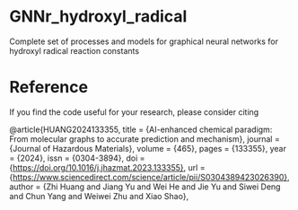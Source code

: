 # GNNr_hydroxyl_radical
Complete set of processes and models for graphical neural networks for hydroxyl radical reaction constants

# Reference
If you find the code useful for your research, please consider citing

@article{HUANG2024133355,
title = {AI-enhanced chemical paradigm: From molecular graphs to accurate prediction and mechanism},
journal = {Journal of Hazardous Materials},
volume = {465},
pages = {133355},
year = {2024},
issn = {0304-3894},
doi = {https://doi.org/10.1016/j.jhazmat.2023.133355},
url = {https://www.sciencedirect.com/science/article/pii/S0304389423026390},
author = {Zhi Huang and Jiang Yu and Wei He and Jie Yu and Siwei Deng and Chun Yang and Weiwei Zhu and Xiao Shao},
